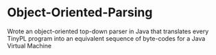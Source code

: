 # Object-Oriented-Parsing
Wrote an object-oriented top-down parser in Java that translates every TinyPL program into an equivalent sequence of byte-codes for a Java Virtual Machine
